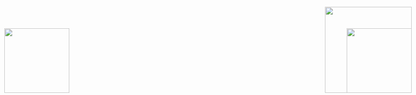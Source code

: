 ⠀
<div style="float: left; max-height: 400px; position: fixed; right: 10px; bottom: 5px; z-index: 200;"><img src="https://media.tenor.com/SIJYx_Xl564AAAAj/shadow.gif" width="150" height="150"/></div>



  <div style="float: left; max-height: 400px; position: fixed; left: 10px; bottom: 5px; z-index: 200;"><img 
                                              src="https://i.pinimg.com/originals/5a/34/4a/5a344a7d5b5df196eb1822d8dbb60d4c.gif" width="150" height="150"/></div>

<div style="float: left; max-height: 400px; position: fixed; right: 10px; bottom: 5px; z-index: 200;"><img src="https://media.tenor.com/aYCL8tBRETgAAAAj/shadow-sonic.gif" width="200" height="200"/></div>
